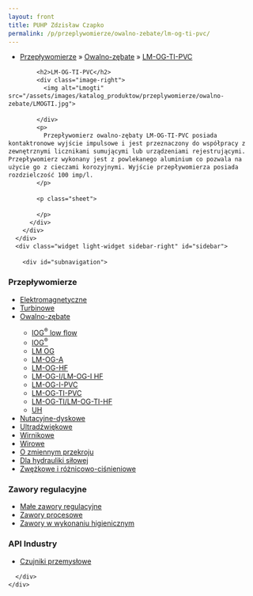 ```yaml
---
layout: front
title: PUHP Zdzisław Czapko
permalink: /p/przeplywomierze/owalno-zebate/lm-og-ti-pvc/
---
```


<div id="content">
  <div class="wrapper-with-color-background">
    <div class="content-area-blog blog-background-sidebar-right">
      <div class="mainarea-left" id="mainarea">
        <div class="blogpost-blog3">
          <div class="post-content">
            <ul class="meta">
<li>
<a href="/p/przeplywomierze">Przepływomierze</a>
»
<a href="/p/przeplywomierze/owalno-zebate">Owalno-zębate</a>
»
<a href="/p/przeplywomierze/owalno-zebate/lm-og-ti-pvc">LM-OG-TI-PVC</a>
</li>
</ul>

            <h2>LM-OG-TI-PVC</h2>
            <div class="image-right">
              <img alt="Lmogti" src="/assets/images/katalog_produktow/przeplywomierze/owalno-zebate/LMOGTI.jpg">

            </div>
            <p>
              Przepływomierz owalno-zębaty LM-OG-TI-PVC posiada kontaktronowe wyjście impulsowe i jest przeznaczony do współpracy z zewnętrznymi licznikami sumującymi lub urządzeniami rejestrującymi. Przepływomierz wykonany jest z powlekanego aluminium co pozwala na użycie go z cieczami korozyjnymi. Wyjście przepływomierza posiada rozdzielczość 100 imp/l.
            </p>
            
            <p class="sheet">
              
            </p>
          </div>
        </div>
      </div>
      <div class="widget light-widget sidebar-right" id="sidebar">
        
        <div id="subnavigation">
<h3>Przepływomierze</h3>
<ul class="subcategories">
<li class="category"><a href="/p/przeplywomierze/elektromagnetyczne">Elektromagnetyczne</a></li>
<li class="category"><a href="/p/przeplywomierze/turbinowe">Turbinowe</a></li>
<li class="category"><a href="/p/przeplywomierze/owalno-zebate">Owalno-zębate</a></li>
<div class="light-widget">
<ul class="products">
<li class="product"><a href="/p/przeplywomierze/owalno-zebate/iog-sup-sup-low-flow">IOG<sup>®</sup> low flow</a></li>
<li class="product"><a href="/p/przeplywomierze/owalno-zebate/iog-sup-sup">IOG<sup>®</sup></a></li>
<li class="product"><a href="/p/przeplywomierze/owalno-zebate/lm-og">LM OG</a></li>
<li class="product"><a href="/p/przeplywomierze/owalno-zebate/lm-og-a">LM-OG-A</a></li>
<li class="product"><a href="/p/przeplywomierze/owalno-zebate/lm-og-hf">LM-OG-HF</a></li>
<li class="product"><a href="/p/przeplywomierze/owalno-zebate/lm-og-i-lm-og-i-hf">LM-OG-I/LM-OG-I HF</a></li>
<li class="product"><a href="/p/przeplywomierze/owalno-zebate/lm-og-i-pvc">LM-OG-I-PVC</a></li>
<li class="product"><a href="/p/przeplywomierze/owalno-zebate/lm-og-ti-pvc">LM-OG-TI-PVC</a></li>
<li class="product"><a href="/p/przeplywomierze/owalno-zebate/lm-og-ti-lm-og-ti-hf">LM-OG-TI/LM-OG-TI-HF</a></li>
<li class="product"><a href="/p/przeplywomierze/owalno-zebate/uh">UH</a></li>
</ul>
</div>
<li class="category"><a href="/p/przeplywomierze/nutacyjne-dyskowe">Nutacyjne-dyskowe</a></li>
<li class="category"><a href="/p/przeplywomierze/ultradzwiekowe">Ultradźwiękowe</a></li>
<li class="category"><a href="/p/przeplywomierze/wirnikowe">Wirnikowe</a></li>
<li class="category"><a href="/p/przeplywomierze/wirowe">Wirowe</a></li>
<li class="category"><a href="/p/przeplywomierze/o-zmiennym-przekroju">O zmiennym przekroju</a></li>
<li class="category"><a href="/p/przeplywomierze/dla-hydrauliki-silowej">Dla hydrauliki siłowej</a></li>
<li class="category"><a href="/p/przeplywomierze/zwezkowe-i-roznicowo-cisnieniowe">Zwężkowe i różnicowo-ciśnieniowe</a></li>
</ul>
<h3>Zawory regulacyjne</h3>
<ul class="subcategories">
<li class="category"><a href="/p/zawory-regulacyjne/male-zawory-regulacyjne">Małe zawory regulacyjne</a></li>
<li class="category"><a href="/p/zawory-regulacyjne/zawory-procesowe">Zawory procesowe</a></li>
<li class="category"><a href="/p/zawory-regulacyjne/zawory-w-wykonaniu-higienicznym">Zawory w wykonaniu higienicznym</a></li>
</ul>
<h3>API Industry</h3>
<ul class="subcategories">
<li class="category"><a href="/p/api-industry/czujniki-przemyslowe">Czujniki przemysłowe</a></li>
</ul>
</div>

      </div>
    </div>
  </div>
</div>
